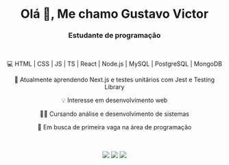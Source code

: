 <h1 align="center">Olá 🖖, Me chamo Gustavo Victor</h1>
<h3 align="center">Estudante de programação</h3>

<br/>
 <!--<p align="center">🎯 My goal is to become a fullstack web developer</p>-->
 <p align="center">💻 HTML | CSS | JS | TS | React | Node.js | MySQL | PostgreSQL | MongoDB</p>
 <p align="center">🌱 Atualmente aprendendo Next.js e testes unitários com Jest e Testing Library</p>
 <p align="center">💡 Interesse em desenvolvimento web</p>
 <p align="center">🧑‍🎓 Cursando análise e desenvolvimento de sistemas</p>
 <p align="center">🚀 Em busca de primeira vaga na área de programação</p>
<br/>

<!--
<div align="center" class="profile-data">
  <a href="https://github.com/Gustavo-Victor">
  <img height="180em" src="https://github-readme-stats.vercel.app/api?username=Gustavo-Victor&show_icons=true&theme=tokyonight&include_all_commits=true&count_private=true"/>
  <img height="180em" src="https://github-readme-stats.vercel.app/api/top-langs/?username=Gustavo-Victor&layout=compact&langs_count=7&theme=tokyonight"/>
</div>
  
 <div align="center" class="languages">
  <br/>
  <img align="center" alt="JavaScript" title="JavaScript" height="30" width="40" src="https://raw.githubusercontent.com/devicons/devicon/master/icons/javascript/javascript-plain.svg" />
  <img align="center" alt="TypeScript" title="TypeScript" height="30" title="TypeScript" width="40" src="https://raw.githubusercontent.com/devicons/devicon/master/icons/typescript/typescript-plain.svg" />
  <img align="center" alt="React" title="React" height="30"  width="40" src="https://raw.githubusercontent.com/devicons/devicon/master/icons/react/react-original.svg" />
  <img align="center" alt="HTML" title="HTML" height="30" width="40" src="https://raw.githubusercontent.com/devicons/devicon/master/icons/html5/html5-original.svg" />
  <img align="center" alt="CSS" title="CSS" height="30" width="40" src="https://raw.githubusercontent.com/devicons/devicon/master/icons/css3/css3-original.svg" />
  <img align="center" alt="Sass" title="Sass" height="30" width="40" src="https://raw.githubusercontent.com/devicons/devicon/master/icons/sass/sass-original.svg" />
  <img align="center" alt="Bootstrap" title="Bootstrap" height="30" width="40" src="https://raw.githubusercontent.com/devicons/devicon/master/icons/bootstrap/bootstrap-original.svg" />  
   <img align="center" alt="PHP" title="PHP" height="30" width="40" src="https://raw.githubusercontent.com/devicons/devicon/master/icons/php/php-original.svg" />  
</div>
-->
  
 <div align="center" class="social-media">
   <br/>
  <!--<a href="https://www.instagram.com/gustav0_vbs/" target="_blank"><img src="https://img.shields.io/badge/-Instagram-%23E4405F?style=for-the-badge&logo=instagram&logoColor=white" target="_blank"></a>-->
 	<!--<a href="https://twitter.com/GustavoVictorBS" target="_blank"><img src="https://img.shields.io/badge/Twitter-9146FF?style=for-the-badge&logo=twitter&logoColor=white" target="_blank"></a>-->
  <a href = "mailto:gustavovbs270@gmail.com" target="_blank"><img src="https://img.shields.io/badge/-Gmail-%4453311?style=for-the-badge&logo=gmail&logoColor=white"></a>
  <a href="https://www.linkedin.com/in/gustavo-victor-575b93206/" target="_blank"><img src="https://img.shields.io/badge/-LinkedIn-%230077B5?style=for-the-badge&logo=linkedin&logoColor=white" target="_blank"></a> 
  <a href="https://gustavo-victor-portfolio.vercel.app/" target="_blank"><img src="https://img.shields.io/badge/-Website-344539?style=for-the-badge&logo=web&logoColor=white"/></a>
 <br/>
</div>


<!--
**maykbrito/maykbrito** is a ✨ _special_ ✨ repository because its `README.md` (this file) appears on your GitHub profile.

Here are some ideas to get you started:

- 🔭 I’m currently working on ...
- 🌱 I’m currently learning ...
- 👯 I’m looking to collaborate on ...
- 🤔 I’m looking for help with ...
- 💬 Ask me about ...
- 📫 How to reach me: ...
- 😄 Pronouns: ...
- ⚡ Fun fact: ...
-->
